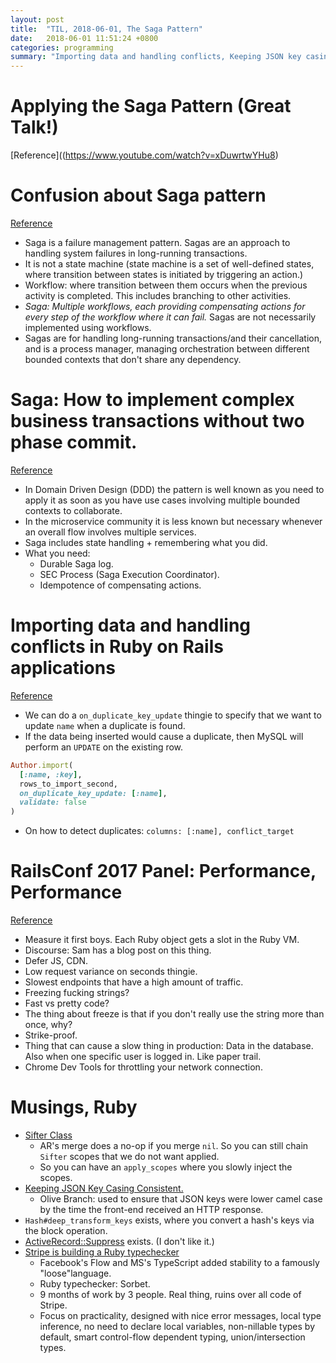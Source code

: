 ```yaml
---
layout: post
title:  "TIL, 2018-06-01, The Saga Pattern"
date:   2018-06-01 11:51:24 +0800
categories: programming
summary: "Importing data and handling conflicts, Keeping JSON key casing consistent, type systems, ActiveRecord::Suppress."
---
```


# Applying the Saga Pattern (Great Talk!)
[Reference]((https://www.youtube.com/watch?v=xDuwrtwYHu8)

# Confusion about Saga pattern
[Reference](https://medium.com/@roman01la/confusion-about-saga-pattern-bbaac56e622)

- Saga is a failure management pattern. Sagas are an approach to handling system failures in long-running transactions.
- It is not a state machine (state machine is a set of well-defined states, where transition between states is initiated by triggering an action.)
- Workflow: where transition between them occurs when the previous activity is completed. This includes branching to other activities.
- *Saga: Multiple workflows, each providing compensating actions for every step of the workflow where it can fail.* Sagas are not necessarily implemented using workflows.
- Sagas are for handling long-running transactions/and their cancellation, and is a process manager, managing orchestration between different bounded contexts that don't share any dependency.

# Saga: How to implement complex business transactions without two phase commit.
[Reference](https://blog.bernd-ruecker.com/saga-how-to-implement-complex-business-transactions-without-two-phase-commit-e00aa41a1b1b)

- In Domain Driven Design (DDD) the pattern is well known as you need to apply it as soon as you have use cases involving multiple bounded contexts to collaborate.
- In the microservice community it is less known but necessary whenever an overall flow involves multiple services.
- Saga includes state handling + remembering what you did.
- What you need:
  - Durable Saga log.
  - SEC Process (Saga Execution Coordinator).
  - Idempotence of compensating actions.

# Importing data and handling conflicts in Ruby on Rails applications
[Reference](https://www.mutuallyhuman.com/blog/2016/08/19/importing-data-and-handling-conflicts-in-ruby-on-rails-applications)

- We can do a `on_duplicate_key_update` thingie to specify that we want to update `name` when a duplicate is found.
- If the data being inserted would cause a duplicate, then MySQL will perform an `UPDATE` on the existing row.

``` ruby
Author.import(
  [:name, :key],
  rows_to_import_second,
  on_duplicate_key_update: [:name],
  validate: false
)
```

- On how to detect duplicates: `columns: [:name], conflict_target`

# RailsConf 2017 Panel: Performance, Performance
[Reference](https://www.youtube.com/watch?v=SMxlblLe_Io)

- Measure it first boys. Each Ruby object gets a slot in the Ruby VM.
- Discourse: Sam has a blog post on this thing.
- Defer JS, CDN.
- Low request variance on seconds thingie.
- Slowest endpoints that have a high amount of traffic.
- Freezing fucking strings?
- Fast vs pretty code?
- The thing about freeze is that if you don't really use the string more than once, why?
- Strike-proof.
- Thing that can cause a slow thing in production: Data in the database. Also when one specific user is logged in. Like paper trail.
- Chrome Dev Tools for throttling your network connection.

# Musings, Ruby

- [Sifter Class](https://www.mutuallyhuman.com/blog/2016/11/18/sifting-scoping-and-selebrating)
  - AR's merge does a no-op if you merge `nil`. So you can still chain `Sifter` scopes that we do not want applied.
  - So you can have an `apply_scopes` where you slowly inject the scopes.
- [Keeping JSON Key Casing Consistent.](https://www.mutuallyhuman.com/blog/2018/01/22/keeping-json-key-casing-consistent-over-http-requests-and-websockets-a-ruby-on-rails-short)
  - Olive Branch: used to ensure that JSON keys were lower camel case by the time the front-end received an HTTP response.
- `Hash#deep_transform_keys` exists, where you convert a hash's keys via the block operation.
- [ActiveRecord::Suppress](https://blog.bigbinary.com/2016/03/11/suppress-save-events-in-rails-5.html) exists. (I don't like it.)
- [Stripe is building a Ruby typechecker](https://medium.com/byteconf/stripe-is-building-a-ruby-typechecker-d6cd7cee6abf)
  - Facebook's Flow and MS's TypeScript added stability to a famously "loose"language.
  - Ruby typechecker: Sorbet.
  - 9 months of work by 3 people. Real thing, ruins over all code of Stripe.
  - Focus on practicality, designed with nice error messages, local type inference, no need to declare local variables, non-nillable types by default, smart control-flow dependent typing, union/intersection types.
